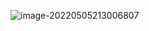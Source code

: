 ![image-20220505213006807](G:\desktop\work\learning\study_point\Offer\量化交易.assets\image-20220505213006807.png)